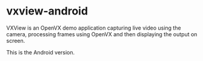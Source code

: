 # vxview-android
VXView is an OpenVX demo application capturing live video using the camera, processing frames using OpenVX and then displaying the output on screen.

This is the Android version.
